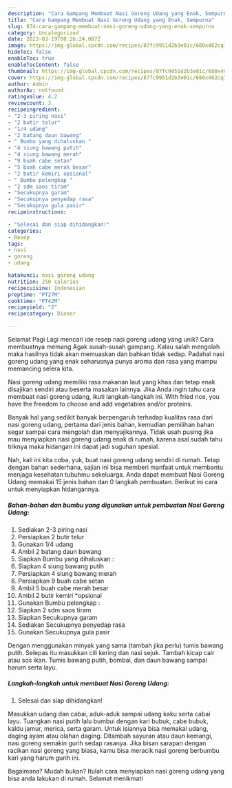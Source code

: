 ```yaml
---
description: "Cara Gampang Membuat Nasi Goreng Udang yang Enak, Sempurna"
title: "Cara Gampang Membuat Nasi Goreng Udang yang Enak, Sempurna"
slug: 874-cara-gampang-membuat-nasi-goreng-udang-yang-enak-sempurna
category: Uncategorized
date: 2023-03-19T08:26:24.087Z
image: https://img-global.cpcdn.com/recipes/87fc9951d2b3e01c/680x482cq70/nasi-goreng-udang-foto-resep-utama.jpg
hideToc: false
enableToc: true
enableTocContent: false
thumbnail: https://img-global.cpcdn.com/recipes/87fc9951d2b3e01c/680x482cq70/nasi-goreng-udang-foto-resep-utama.jpg
cover: https://img-global.cpcdn.com/recipes/87fc9951d2b3e01c/680x482cq70/nasi-goreng-udang-foto-resep-utama.jpg
author: Admin
authorAv: notfound
ratingvalue: 4.2
reviewcount: 3
recipeingredient:
- "2-3 piring nasi"
- "2 butir telur"
- "1/4 udang"
- "2 batang daun bawang"
- " Bumbu yang dihaluskan "
- "4 siung bawang putih"
- "4 siung bawang merah"
- "9 buah cabe setan"
- "5 buah cabe merah besar"
- "2 butir kemiri opsional"
- " Bumbu pelengkap "
- "2 sdm saos tiram"
- "Secukupnya garam"
- "Secukupnya penyedap rasa"
- "Secukupnya gula pasir"
recipeinstructions:

- "Selesai dan siap dihidangkan!"
categories:
- Resep
tags:
- nasi
- goreng
- udang

katakunci: nasi goreng udang 
nutrition: 250 calories
recipecuisine: Indonesian
preptime: "PT27M"
cooktime: "PT42M"
recipeyield: "2"
recipecategory: Dinner

---
```



Selamat Pagi Lagi mencari ide resep nasi goreng udang yang unik? Cara membuatnya memang Agak susah-susah gampang. Kalau salah mengolah maka hasilnya tidak akan memuaskan dan bahkan tidak sedap. Padahal nasi goreng udang yang enak seharusnya punya aroma dan rasa yang mampu memancing selera kita.


Nasi goreng udang memiliki rasa makanan laut yang khas dan tetap enak disajikan sendiri atau beserta masakan lainnya. Jika Anda ingin tahu cara membuat nasi goreng udang, ikuti langkah-langkah ini. With fried rice, you have the freedom to choose and add vegetables and/or proteins.

Banyak hal yang sedikit banyak berpengaruh terhadap kualitas rasa dari nasi goreng udang, pertama dari jenis bahan, kemudian pemilihan bahan segar sampai cara mengolah dan menyajikannya. Tidak usah pusing jika mau menyiapkan nasi goreng udang enak di rumah, karena asal sudah tahu triknya maka hidangan ini dapat jadi suguhan spesial.


Nah, kali ini kita coba, yuk, buat nasi goreng udang sendiri di rumah. Tetap dengan bahan sederhana, sajian ini bisa memberi manfaat untuk membantu menjaga kesehatan tubuhmu sekeluarga. Anda dapat membuat Nasi Goreng Udang memakai 15 jenis bahan dan 0 langkah pembuatan. Berikut ini cara untuk menyiapkan hidangannya.

<!--inarticleads1-->

##### Bahan-bahan dan bumbu yang digunakan untuk pembuatan Nasi Goreng Udang:

1. Sediakan 2-3 piring nasi
1. Persiapkan 2 butir telur
1. Gunakan 1/4 udang
1. Ambil 2 batang daun bawang
1. Siapkan  Bumbu yang dihaluskan :
1. Siapkan 4 siung bawang putih
1. Persiapkan 4 siung bawang merah
1. Persiapkan 9 buah cabe setan
1. Ambil 5 buah cabe merah besar
1. Ambil 2 butir kemiri *opsional
1. Gunakan  Bumbu pelengkap :
1. Siapkan 2 sdm saos tiram
1. Siapkan Secukupnya garam
1. Sediakan Secukupnya penyedap rasa
1. Gunakan Secukupnya gula pasir


Dengan menggunakan minyak yang sama (tambah jika perlu) tumis bawang putih. Selepas itu masukkan cili kering dan nasi sejuk. Tambah kicap cair atau sos ikan. Tumis bawang putih, bombai, dan daun bawang sampai harum serta layu. 

<!--inarticleads2-->

##### Langkah-langkah untuk membuat Nasi Goreng Udang:


1. Selesai dan siap dihidangkan!

Masukkan udang dan cabai, aduk-aduk sampai udang kaku serta cabai layu. Tuangkan nasi putih lalu bumbui dengan kari bubuk, cabe bubuk, kaldu jamur, merica, serta garam. Untuk isiannya bisa memakai udang, daging ayam atau olahan daging. Ditambah sayuran atau daun kemangi, nasi goreng semakin gurih sedap rasanya. Jika bisan sarapan dengan racikan nasi goreng yang biasa, kamu bisa meracik nasi goreng berbumbu kari yang harum gurih ini. 

Bagaimana? Mudah bukan? Itulah cara menyiapkan nasi goreng udang yang bisa anda lakukan di rumah. Selamat menikmati
